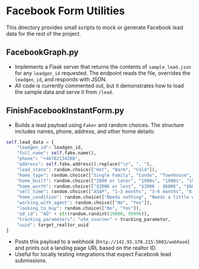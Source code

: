 # Facebook Form Utilities

This directory provides small scripts to mock or generate Facebook lead data for the rest of the project.

## FacebookGraph.py

- Implements a Flask server that returns the contents of `sample_lead.json` for any `leadgen_id` requested. The endpoint reads the file, overrides the `leadgen_id`, and responds with JSON.
- All code is currently commented out, but it demonstrates how to load the sample data and serve it from `/lead`.

## FinishFacebookInstantForm.py

- Builds a lead payload using `Faker` and random choices. The structure includes names, phone, address, and other home details:

```python
self.lead_data = {
    "leadgen_id": leadgen_id,
    "full_name": self.fake.name(),
    "phone": "+46762134268",
    "address": self.fake.address().replace("\n", ", "),
    "lead_state": random.choice(["Hot", "Warm", "Cold"]),
    "home_type": random.choice(["Single Family", "Condo", "Townhouse", "Mobile Home", "Land"]),
    "home_built": random.choice(["2000 or later", "1990s", "1980s", "1970s", "1960s", "Before 1960"]),
    "home_worth": random.choice(["$300K or less", "$300K - $600K", "$600K - $900K", "$900K - $1.2M", "$1.2M or more"]),
    "sell_time": random.choice(["ASAP", "1-3 months", "3-6 months", "6-12 months", "12+ months"]),
    "home_condition": random.choice(["Needs nothing", "Needs a little work", "Needs significant work", "Tear down"]),
    "working_with_agent": random.choice(["No", "Yes"]),
    "looking_to_buy": random.choice(["No", "Yes"]),
    "ad_id": "AD" + str(random.randint(10000, 99999)),
    "tracking_parameters": "utm_source=" + tracking_parameter,
    "uuid": target_realtor_uuid
}
```

- Posts this payload to a webhook (`http://142.93.178.215:5002/webhook`) and prints out a landing page URL based on the realtor ID.
- Useful for locally testing integrations that expect Facebook lead submissions.
